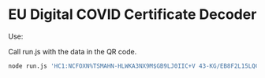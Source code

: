 # EU Digital COVID Certificate Decoder

Use:

Call run.js with the data in the QR code.
```bash
node run.js 'HC1:NCFOXN%TSMAHN-HLWKA3NX9M$GB9LJ0IIC+V 43-KG/EB8F2L15LQC3K9X6VU:JNO4*J8OX4W$C2VLWLIML53O8J.V J8$XJK*L5R1-KGT.LVX95Y5KW1/T1DQ5YZB4WH6 BTU1K+HDZ7:PIPHGLS47%S%*48YIZ73423ZQT-EJFG3J%44$2DGLFV436D/9TN8TNZC0YC2W3*8B6DBRKBJ8A.DLR*IV1JF7ML*I-XIT1JHOJ7UJQWT.+S1QD4007/GJ2HIE9WT0K3M9UVZSVV*001H--8UE9GB55B9-NT0 2V48DV5 R13PI%F1PN1/T1J$HTR9/O15SI:TU+MMWW5+R5.T1MGG025RZ4E%5MK9FWPZ02KQUT7VAKEQK91R92G0 KP8EFKBEM.S-YN0BHUDBQEAJJKKKMWC8 WO4NM0TUEPPK27%$BV*T8$EQDTWKO*IK55CY*N2%E1ZKR.IOZCQIVJ4W73797OWI0NRF+18M+E$LP3PVX$C70OIFVN+T53WSZAG3SG00O1VI5'
```